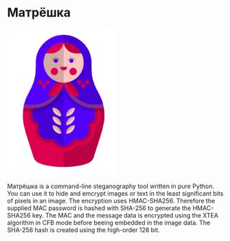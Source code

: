 Матрёшка
=========

<img src="/resources/matroschka.png" alt="Matroschka" width="250px">

Матрёшка is a command-line steganography tool written in pure Python. You can use it to hide and emcrypt images or text in the least significant bits of pixels in an image. 
The encryption uses HMAC-SHA256. Therefore the supplied MAC password is hashed with SHA-256 to generate the HMAC-SHA256 key. The MAC and the message data is encrypted using the XTEA algorithm in CFB mode before beeing embedded in the image data. The SHA-256 hash is created using the high-order 128 bit.


